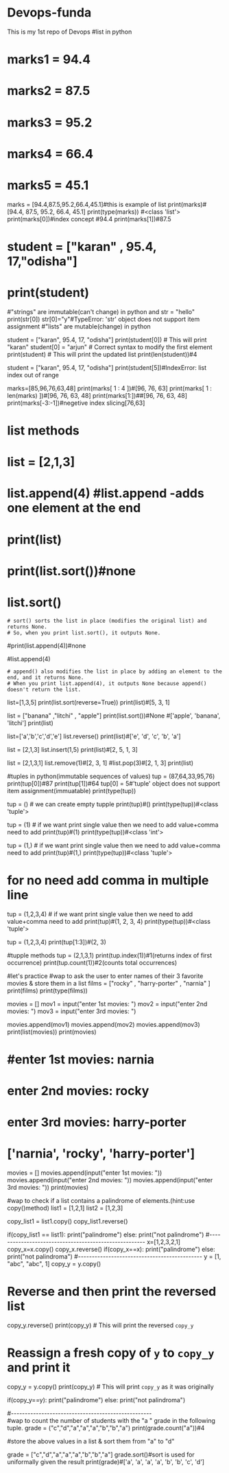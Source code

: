 # Devops-funda

This is my 1st repo of Devops
#list in python

# marks1 = 94.4

# marks2 = 87.5

# marks3 = 95.2

# marks4 = 66.4

# marks5 = 45.1

marks = [94.4,87.5,95.2,66.4,45.1]#this is example of list
print(marks)#[94.4, 87.5, 95.2, 66.4, 45.1]
print(type(marks)) #<class 'list'>
print(marks[0])#index concept #94.4
print(marks[1])#87.5

# student = ["karan" , 95.4, 17,"odisha"]

# print(student)

#"strings" are immutable(can't change) in python and
str = "hello"
print(str[0])
str[0]="y"#TypeError: 'str' object does not support item assignment
#"lists" are mutable(change) in python

student = ["karan", 95.4, 17, "odisha"]
print(student[0]) # This will print "karan"
student[0] = "arjun" # Correct syntax to modify the first element
print(student) # This will print the updated list
print(len(student))#4

student = ["karan", 95.4, 17, "odisha"]
print(student[5])#IndexError: list index out of range

marks=[85,96,76,63,48]
print(marks[ 1 : 4 ])#[96, 76, 63]
print(marks[ 1 : len(marks) ])#[96, 76, 63, 48]
print(marks[1:])##[96, 76, 63, 48]
print(marks[-3:-1])#negetive index slicing[76,63]

# list methods

# list = [2,1,3]

# list.append(4) #list.append -adds one element at the end

# print(list)

# print(list.sort())#none

# list.sort()

    # sort() sorts the list in place (modifies the original list) and returns None.
    # So, when you print list.sort(), it outputs None.

#print(list.append(4))#none

#list.append(4)

    # append() also modifies the list in place by adding an element to the end, and it returns None.
    # When you print list.append(4), it outputs None because append() doesn't return the list.

list=[1,3,5]
print(list.sort(reverse=True))
print(list)#[5, 3, 1]

list = ["banana" ,"litchi" , "apple"]
print(list.sort())#None #['apple', 'banana', 'litchi']
print(list)

list=['a','b','c','d','e']
list.reverse()
print(list)#['e', 'd', 'c', 'b', 'a']

list = [2,1,3]
list.insert(1,5)
print(list)#[2, 5, 1, 3]

list = [2,1,3,1]
list.remove(1)#[2, 3, 1]
#list.pop(3)#[2, 1, 3]
print(list)

#tuples in python(immutable sequences of values)
tup = (87,64,33,95,76)
print(tup[0])#87
print(tup[1])#64
tup[0] = 5#'tuple' object does not support item assignment(immuatable)
print(type(tup))

tup = () # we can create empty tupple
print(tup)#()
print(type(tup))#<class 'tuple'>

tup = (1) # if we want print single value then we need to add value+comma need to add
print(tup)#(1)
print(type(tup))#<class 'int'>

tup = (1,) # if we want print single value then we need to add value+comma need to add
print(tup)#(1,)
print(type(tup))#<class 'tuple'>

# for no need add comma in multiple line

tup = (1,2,3,4) # if we want print single value then we need to add value+comma need to add
print(tup)#(1, 2, 3, 4)
print(type(tup))#<class 'tuple'>

tup = (1,2,3,4)
print(tup[1:3])#(2, 3)

#tupple methods
tup = (2,1,3,1)
print(tup.index(1))#1(returns index of first occurrence)
print(tup.count(1))#2(counts total occurrences)

#let's practice
#wap to ask the user to enter names of their 3 favorite movies & store them in a list
films = ["rocky" , "harry-porter" , "narnia" ]
print(films)
print(type(films))

movies = []
mov1 = input("enter 1st movies: ")
mov2 = input("enter 2nd movies: ")
mov3 = input("enter 3rd movies: ")

movies.append(mov1)
movies.append(mov2)
movies.append(mov3)
print(list(movies))
print(movies)

# #enter 1st movies: narnia

# enter 2nd movies: rocky

# enter 3rd movies: harry-porter

# ['narnia', 'rocky', 'harry-porter']

movies = []
movies.append(input("enter 1st movies: "))
movies.append(input("enter 2nd movies: "))
movies.append(input("enter 3rd movies: "))
print(movies)

#wap to check if a list contains a palindrome of elements.(hint:use copy()method)
list1 = [1,2,1]
list2 = [1,2,3]

copy_list1 = list1.copy()
copy_list1.reverse()

if(copy_list1 == list1):
print("palindrome")
else:
print("not palindrome")
#------------------------------------------------------
x=[1,2,3,2,1]
copy_x=x.copy()
copy_x.reverse()
if(copy_x==x):
print("palindrome")
else:
print("not palindroma")
#---------------------------------------------
y = [1, "abc", "abc", 1]
copy_y = y.copy()

# Reverse and then print the reversed list

copy_y.reverse()
print(copy_y) # This will print the reversed `copy_y`

# Reassign a fresh copy of `y` to `copy_y` and print it

copy_y = y.copy()
print(copy_y) # This will print `copy_y` as it was originally

if(copy_y==y):
print("palindrome")
else:
print("not palindroma")

#---------------------------------------------------  
#wap to count the number of students with the "a " grade in the following tuple.
grade = ("c","d","a","a","a","b","b","a")
print(grade.count("a"))#4

#store the above values in a list & sort them from "a" to "d"

grade = ["c","d","a","a","a","b","b","a"]
grade.sort()#sort is used for uniformally given the result
print(grade)#['a', 'a', 'a', 'a', 'b', 'b', 'c', 'd']
